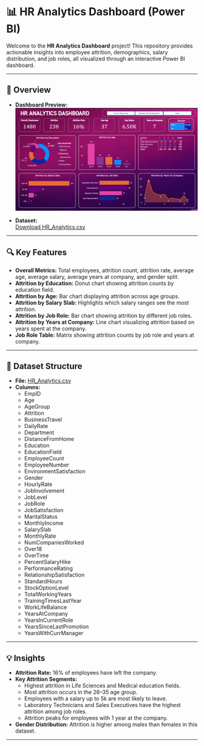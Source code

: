 # 📊 HR Analytics Dashboard (Power BI)

Welcome to the **HR Analytics Dashboard** project! This repository provides actionable insights into employee attrition, demographics, salary distribution, and job roles, all visualized through an interactive Power BI dashboard.

---

## 🚀 Overview

- **Dashboard Preview:**  
  ![HR Analytics Dashboard](./HR_Analystics_Dashboard.png)

- **Dataset:**  
  [Download HR_Analytics.csv](./HR_Analytics.csv)

---

## 🔍 Key Features

- **Overall Metrics:** Total employees, attrition count, attrition rate, average age, average salary, average years at company, and gender split.
- **Attrition by Education:** Donut chart showing attrition counts by education field.
- **Attrition by Age:** Bar chart displaying attrition across age groups.
- **Attrition by Salary Slab:** Highlights which salary ranges see the most attrition.
- **Attrition by Job Role:** Bar chart showing attrition by different job roles.
- **Attrition by Years at Company:** Line chart visualizing attrition based on years spent at the company.
- **Job Role Table:** Matrix showing attrition counts by job role and years at company.

---

## 📁 Dataset Structure

- **File:** [HR_Analytics.csv](./HR_Analytics.csv)
- **Columns:**
  - EmpID
  - Age
  - AgeGroup
  - Attrition
  - BusinessTravel
  - DailyRate
  - Department
  - DistanceFromHome
  - Education
  - EducationField
  - EmployeeCount
  - EmployeeNumber
  - EnvironmentSatisfaction
  - Gender
  - HourlyRate
  - JobInvolvement
  - JobLevel
  - JobRole
  - JobSatisfaction
  - MaritalStatus
  - MonthlyIncome
  - SalarySlab
  - MonthlyRate
  - NumCompaniesWorked
  - Over18
  - OverTime
  - PercentSalaryHike
  - PerformanceRating
  - RelationshipSatisfaction
  - StandardHours
  - StockOptionLevel
  - TotalWorkingYears
  - TrainingTimesLastYear
  - WorkLifeBalance
  - YearsAtCompany
  - YearsInCurrentRole
  - YearsSinceLastPromotion
  - YearsWithCurrManager

---

## 💡 Insights

- **Attrition Rate:** 16% of employees have left the company.
- **Key Attrition Segments:**  
  - Highest attrition in Life Sciences and Medical education fields.
  - Most attrition occurs in the 26–35 age group.
  - Employees with a salary up to 5k are most likely to leave.
  - Laboratory Technicians and Sales Executives have the highest attrition among job roles.
  - Attrition peaks for employees with 1 year at the company.
- **Gender Distribution:** Attrition is higher among males than females in this dataset.

---
